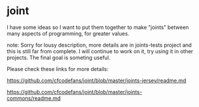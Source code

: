 # joint
I have some ideas so I want to put them together to make "joints" between many aspects of programming, for greater values.

note: Sorry for lousy description, more details are in joints-tests project and this is still far from complete. 
I will continue to work on it, try using it in other projects. The final goal is someting useful.

Please check these links for more details:

https://github.com/cfcodefans/joint/blob/master/joints-jersey/readme.md

https://github.com/cfcodefans/joint/blob/master/joints-commons/readme.md
